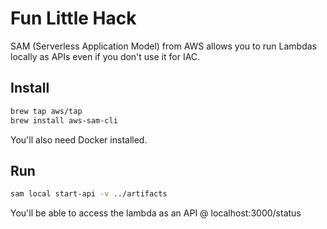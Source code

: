 # Fun Little Hack

SAM (Serverless Application Model) from AWS allows you to run Lambdas locally as APIs even if you don't use it for IAC.

## Install

```bash
brew tap aws/tap
brew install aws-sam-cli
```

You'll also need Docker installed.

## Run

```bash
sam local start-api -v ../artifacts
```

You'll be able to access the lambda as an API @ localhost:3000/status
